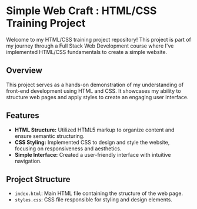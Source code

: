 # Simple Web Craft : HTML/CSS Training Project

Welcome to my HTML/CSS training project repository! This project is part of my journey through a Full Stack Web Development course where I've implemented HTML/CSS fundamentals to create a simple website.

## Overview

This project serves as a hands-on demonstration of my understanding of front-end development using HTML and CSS. It showcases my ability to structure web pages and apply styles to create an engaging user interface.

## Features

- **HTML Structure:** Utilized HTML5 markup to organize content and ensure semantic structuring.
- **CSS Styling:** Implemented CSS to design and style the website, focusing on responsiveness and aesthetics.
- **Simple Interface:** Created a user-friendly interface with intuitive navigation.

## Project Structure

- `index.html`: Main HTML file containing the structure of the web page.
- `styles.css`: CSS file responsible for styling and design elements.
